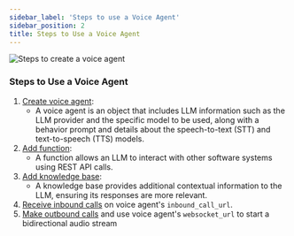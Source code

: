 ```yaml
---
sidebar_label: 'Steps to use a Voice Agent'
sidebar_position: 2
title: Steps to Use a Voice Agent
---
```




![Steps to create a voice agent](/img/steps.svg)

### Steps to Use a Voice Agent

1. [Create voice agent](create-voice-agent.md):
   - A voice agent is an object that includes LLM information such as the LLM provider and the specific model to be used, along with a behavior prompt and details about the speech-to-text (STT) and text-to-speech (TTS) models.
2. [Add function](adding%20functions.md):
   - A function allows an LLM to interact with other software systems using REST API calls. 
3. [Add knowledge base](Add%20Knowledgebase.md):
   - A knowledge base provides additional contextual information to the LLM, ensuring its responses are more relevant.
4. [Receive inbound calls](Inbound%20Calls%20with%20Voiceagent.md) on voice agent's `inbound_call_url`.
5. [Make outbound calls](Outbound%20Calls%20with%20Voiceagent.md) and use voice agent's `websocket_url` to start a bidirectional audio stream



